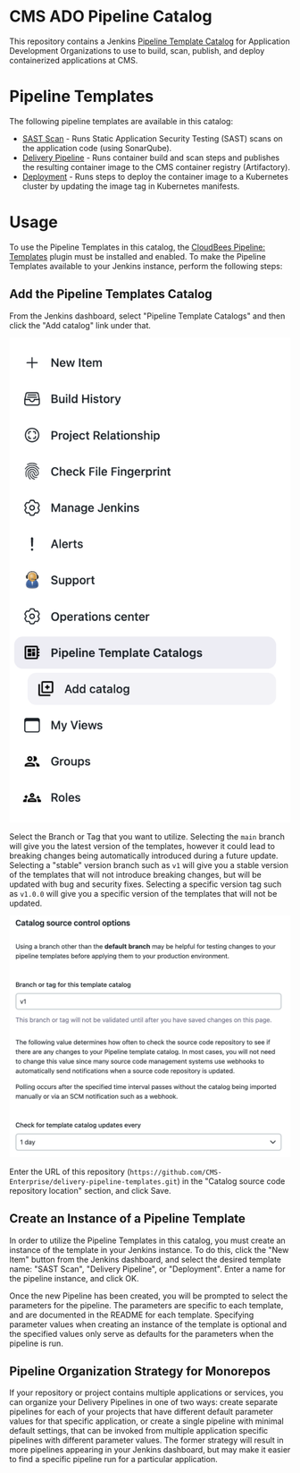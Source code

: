 # CMS ADO Pipeline Catalog

This repository contains a Jenkins [Pipeline Template Catalog](https://docs.cloudbees.com/docs/cloudbees-ci/latest/pipeline-templates-user-guide/) for Application Development Organizations to use to build, scan, publish, and deploy containerized applications at CMS.

# Pipeline Templates

The following pipeline templates are available in this catalog:

* [SAST Scan](./templates/sast/README.md) - Runs Static Application Security Testing (SAST) scans on the application code (using SonarQube).
* [Delivery Pipeline](./templates/delivery/README.md) - Runs container build and scan steps and publishes the resulting container image to the CMS container registry (Artifactory).
* [Deployment](./templates/deployment/README.md) - Runs steps to deploy the container image to a Kubernetes cluster by updating the image tag in Kubernetes manifests.

# Usage

To use the Pipeline Templates in this catalog, the [CloudBees Pipeline: Templates](https://docs.cloudbees.com/plugins/ci/cloudbees-workflow-template) plugin must be installed and enabled. To make the Pipeline Templates available to your Jenkins instance, perform the following steps:

## Add the Pipeline Templates Catalog

From the Jenkins dashboard, select "Pipeline Template Catalogs" and then click the "Add catalog" link under that.

![The Pipeline Template Catalogs Menu](./static/images/Pipeline%20Template%20Catalogs%20-%20Add.png)

Select the Branch or Tag that you want to utilize. Selecting the `main` branch will give you the latest version of the templates, however it could lead to breaking changes being automatically introduced during a future update. Selecting a "stable" version branch such as `v1` will give you a stable version of the templates that will not introduce breaking changes, but will be updated with bug and security fixes. Selecting a specific version tag such as `v1.0.0` will give you a specific version of the templates that will not be updated.

![New Pipeline Catalog Source Control Options](./static/images/Catalog%20Source%20Control%20Options.png)

Enter the URL of this repository (`https://github.com/CMS-Enterprise/delivery-pipeline-templates.git`) in the "Catalog source code repository location" section, and click Save.

## Create an Instance of a Pipeline Template

In order to utilize the Pipeline Templates in this catalog, you must create an instance of the template in your Jenkins instance. To do this, click the "New Item" button from the Jenkins dashboard, and select the desired template name: "SAST Scan", "Delivery Pipeline", or "Deployment". Enter a name for the pipeline instance, and click OK.

Once the new Pipeline has been created, you will be prompted to select the parameters for the pipeline. The parameters are specific to each template, and are documented in the README for each template. Specifying parameter values when creating an instance of the template is optional and the specified values only serve as defaults for the parameters when the pipeline is run.

## Pipeline Organization Strategy for Monorepos

If your repository or project contains multiple applications or services, you can organize your Delivery Pipelines in one of two ways: create separate pipelines for each of your projects that have different default parameter values for that specific application, or create a single pipeline with minimal default settings, that can be invoked from multiple application specific pipelines with different parameter values. The former strategy will result in more pipelines appearing in your Jenkins dashboard, but may make it easier to find a specific pipeline run for a particular application.
